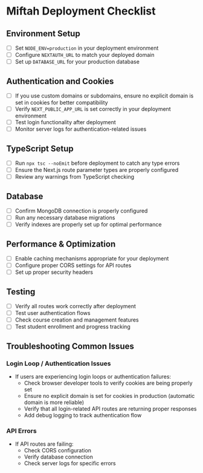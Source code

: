 # Miftah Deployment Checklist

## Environment Setup

- [ ] Set `NODE_ENV=production` in your deployment environment
- [ ] Configure `NEXTAUTH_URL` to match your deployed domain
- [ ] Set up `DATABASE_URL` for your production database

## Authentication and Cookies

- [ ] If you use custom domains or subdomains, ensure no explicit domain is set in cookies for better compatibility
- [ ] Verify `NEXT_PUBLIC_APP_URL` is set correctly in your deployment environment
- [ ] Test login functionality after deployment
- [ ] Monitor server logs for authentication-related issues

## TypeScript Setup

- [ ] Run `npx tsc --noEmit` before deployment to catch any type errors
- [ ] Ensure the Next.js route parameter types are properly configured
- [ ] Review any warnings from TypeScript checking

## Database

- [ ] Confirm MongoDB connection is properly configured
- [ ] Run any necessary database migrations
- [ ] Verify indexes are properly set up for optimal performance

## Performance & Optimization

- [ ] Enable caching mechanisms appropriate for your deployment
- [ ] Configure proper CORS settings for API routes
- [ ] Set up proper security headers

## Testing

- [ ] Verify all routes work correctly after deployment
- [ ] Test user authentication flows
- [ ] Check course creation and management features
- [ ] Test student enrollment and progress tracking

## Troubleshooting Common Issues

### Login Loop / Authentication Issues
- If users are experiencing login loops or authentication failures:
  - Check browser developer tools to verify cookies are being properly set
  - Ensure no explicit domain is set for cookies in production (automatic domain is more reliable)
  - Verify that all login-related API routes are returning proper responses
  - Add debug logging to track authentication flow

### API Errors
- If API routes are failing:
  - Check CORS configuration
  - Verify database connection
  - Check server logs for specific errors
